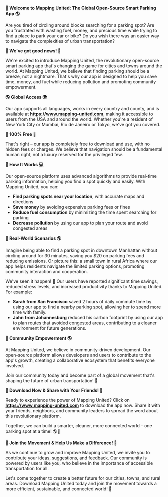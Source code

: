 **🚀 Welcome to Mapping United: The Global Open-Source Smart Parking App 🌎**

Are you tired of circling around blocks searching for a parking spot? Are you frustrated with wasting fuel, money, and precious time while trying to find a place to park your car or bike? Do you wish there was an easier way to navigate the complexities of urban transportation?

**👋 We've got good news! 🚀**

We're excited to introduce Mapping United, the revolutionary open-source smart parking app that's changing the game for cities and towns around the world. At Mapping United, we believe that finding parking should be a breeze, not a nightmare. That's why our app is designed to help you save time, money, and fuel while reducing pollution and promoting community empowerment.

**🌎 Global Access 🌍**

Our app supports all languages, works in every country and county, and is available at **https://www.mapping-united.com**, making it accessible to users from the USA and around the world. Whether you're a resident of New York City or Mumbai, Rio de Janeiro or Tokyo, we've got you covered.

**💸 100% Free 🎁**

That's right – our app is completely free to download and use, with no hidden fees or charges. We believe that navigation should be a fundamental human right, not a luxury reserved for the privileged few.

**🚀 How It Works 💻**

Our open-source platform uses advanced algorithms to provide real-time parking information, helping you find a spot quickly and easily. With Mapping United, you can:

* **Find parking spots near your location**, with accurate maps and directions
* **Save money** by avoiding expensive parking fees or fines
* **Reduce fuel consumption** by minimizing the time spent searching for parking
* **Decrease pollution** by using our app to plan your route and avoid congested areas

**🌟 Real-World Scenarios 🌎**

Imagine being able to find a parking spot in downtown Manhattan without circling around for 30 minutes, saving you $20 on parking fees and reducing emissions. Or picture this: a small town in rural Africa where our app helps residents navigate the limited parking options, promoting community interaction and cooperation.

We've seen it happen! 🌟 Our users have reported significant time savings, reduced stress levels, and increased productivity thanks to Mapping United. For example:

* **Sarah from San Francisco** saved 2 hours of daily commute time by using our app to find a nearby parking spot, allowing her to spend more time with family.
* **John from Johannesburg** reduced his carbon footprint by using our app to plan routes that avoided congested areas, contributing to a cleaner environment for future generations.

**🌟 Community Empowerment 🌎**

At Mapping United, we believe in community-driven development. Our open-source platform allows developers and users to contribute to the app's growth, creating a collaborative ecosystem that benefits everyone involved.

Join our community today and become part of a global movement that's shaping the future of urban transportation! 🚀

**📲 Download Now & Share with Your Friends! 🤩**

Ready to experience the power of Mapping United? Click on **https://www.mapping-united.com** to download the app now. Share it with your friends, neighbors, and community leaders to spread the word about this revolutionary platform.

Together, we can build a smarter, cleaner, more connected world – one parking spot at a time! 🌎💚

**👏 Join the Movement & Help Us Make a Difference! 🤝**

As we continue to grow and improve Mapping United, we invite you to contribute your ideas, suggestions, and feedback. Our community is powered by users like you, who believe in the importance of accessible transportation for all.

Let's come together to create a better future for our cities, towns, and rural areas. Download Mapping United today and join the movement towards a more efficient, sustainable, and connected world! 🌟